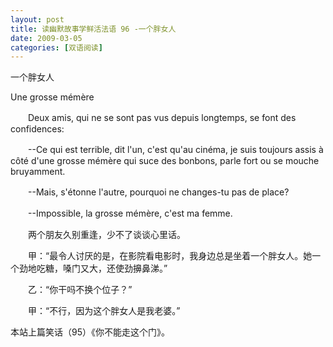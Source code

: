 ```yaml
---
layout: post
title: 读幽默故事学鲜活法语 96 -一个胖女人
date: 2009-03-05
categories: [双语阅读]  
---
```


一个胖女人

Une grosse mémère

　　Deux amis, qui ne se sont pas vus depuis longtemps, se font des confidences:

　　--Ce qui est terrible, dit l'un, c'est qu'au cinéma, je suis toujours assis à côté d'une grosse mémère qui suce des bonbons, parle fort ou se mouche bruyamment.

　　--Mais, s'étonne l'autre, pourquoi ne changes-tu pas de place?

　　--Impossible, la grosse mémère, c'est ma femme.



　　两个朋友久别重逢，少不了谈谈心里话。

　　甲：“最令人讨厌的是，在影院看电影时，我身边总是坐着一个胖女人。她一个劲地吃糖，嗓门又大，还使劲擤鼻涕。”

　　乙：“你干吗不换个位子？”

　　甲：“不行，因为这个胖女人是我老婆。”



本站上篇笑话（95）《你不能走这个门》。
